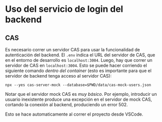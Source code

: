 # Uso del servicio de login del backend

## CAS

Es necesario correr un servidor CAS para usar la funcionalidad de autenticación del backend.
El `.env` indica el URL del servidor de CAS, que en el entorno de desarrollo es `localhost:3004`.
Luego, hay que correr un servidor de CAS en `localhost:3004`.
Esto se puede hacer corriendo el siguiente comando *dentro del container* (esto es importante para que el servidor de backend tenga acceso al servidor CAS):

    npx --yes cas-server-mock --database=$PWD/data/cas-mock-users.json

Notar que el servidor mock CAS es *muy básico*.
Por ejemplo, introducir un usuario inexistente produce una excepción en el servidor de mock CAS,
cortando la conexión al backend, produciendo un error 502.

Esto se hace automaticamente al correr el proyecto desde VSCode.
